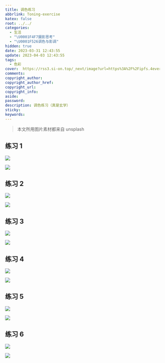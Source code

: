 ```yaml
---
title: 调色练习
abbrlink: Toning-exercise
katex: false
root: ../../
categories:
  - 生活
  - "\U0001F4F7摄影思考"
  - "\U0001F526调色与影调"
hidden: true
date: 2023-03-31 12:43:55
update: 2023-04-03 12:43:55
tags:
  - 色彩
cover:  https://rss3.si-on.top/_next/image?url=https%3A%2F%2Fipfs.4everland.xyz%2Fipfs%2Fbafybeigfrza2hhkxvwyy3bierhikl5zyx77f4y3u52x3bo3jjfbhowebdy&w=3840&q=75
comments:
copyright_author:
copyright_author_href:
copyright_url:
copyright_info:
aside:
password:
description: 调色练习（真是玄学）
sticky:
keywords:
---
```


> 本文所用图片素材都来自 unsplash


## 练习 1
![](https://rss3.si-on.top/_next/image?url=https%3A%2F%2Fipfs.4everland.xyz%2Fipfs%2Fbafybeifqdghg5mt2fsucumx4uccxfvsce5l6pnwslx2k2a2rgqdftssqga&w=3840&q=75)

![](https://rss3.si-on.top/_next/image?url=https%3A%2F%2Fipfs.4everland.xyz%2Fipfs%2Fbafybeidsnngjcs6i2q45n66nchmkskpt7cqnyjdj6pvj7oi3pt4kuxdaam&w=3840&q=75)

## 练习 2
![](https://rss3.si-on.top/_next/image?url=https%3A%2F%2Fipfs.4everland.xyz%2Fipfs%2Fbafybeiersqj6mrkm7i4k6fl4wc2ohrrau2xhttjwxblu77zwdbseejfnim&w=3840&q=75)

![](https://rss3.si-on.top/_next/image?url=https%3A%2F%2Fipfs.4everland.xyz%2Fipfs%2Fbafybeieie3shka5mcco5psygiqeigw75fk7tndwflzd7ejwokjyrh3taky&w=3840&q=75)

## 练习 3


![](https://rss3.si-on.top/_next/image?url=https%3A%2F%2Fipfs.4everland.xyz%2Fipfs%2Fbafybeibzyx6ugrf4q2fd46s5ygteekclsmf53vuoouljhntflnsueok3vm&w=3840&q=75)

![](https://rss3.si-on.top/_next/image?url=https%3A%2F%2Fipfs.4everland.xyz%2Fipfs%2Fbafybeifgcykxwwzuteds5fw3htvcltjjcoshjmbb2hctys2lmmt4edh5ty&w=3840&q=75)

## 练习 4


![](https://rss3.si-on.top/_next/image?url=https%3A%2F%2Fipfs.4everland.xyz%2Fipfs%2Fbafybeief5grt2ryyqrvjpic772oeljmvdzgpebcvozeefgmbebsg76mqq4&w=3840&q=75)

![](https://rss3.si-on.top/_next/image?url=https%3A%2F%2Fipfs.4everland.xyz%2Fipfs%2Fbafybeigfrza2hhkxvwyy3bierhikl5zyx77f4y3u52x3bo3jjfbhowebdy&w=3840&q=75)

## 练习 5


![](https://rss3.si-on.top/_next/image?url=https%3A%2F%2Fipfs.4everland.xyz%2Fipfs%2Fbafybeig4tc4pcpveok3peeksgnkcpizddxt3ewhwh5k53sbonm46psujme&w=3840&q=75)

![](https://rss3.si-on.top/_next/image?url=https%3A%2F%2Fipfs.4everland.xyz%2Fipfs%2Fbafybeigja2s3el3pd2hwa57iswfkdfhxmcowml6ouxdijnyjn7uv7qrzxe&w=3840&q=75)

## 练习 6


![](https://rss3.si-on.top/_next/image?url=https%3A%2F%2Fipfs.4everland.xyz%2Fipfs%2Fbafybeiaurmlns4wzh457mi44jffycd437broidhcsa46zcs4iddawsaf6e&w=3840&q=75)

![](https://rss3.si-on.top/_next/image?url=https%3A%2F%2Fipfs.4everland.xyz%2Fipfs%2Fbafybeibb4wm52eie42gb4za7fakveky6o54siamri2vrace6zmxjcy7aua&w=3840&q=75)